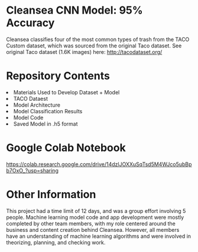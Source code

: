 # Cleansea CNN Model: 95% Accuracy

Cleansea classifies four of the most common types of trash from the TACO Custom dataset, which was sourced from the original Taco dataset. See original Taco dataset (1.6K images) here: http://tacodataset.org/ <br>

# Repository Contents
<li> Materials Used to Develop Dataset + Model </li>
<li> TACO Dataest </li>
<li> Model Architecture </li>
<li> Model Classification Results </li>
<li> Model Code </li>
<li> Saved Model in .h5 format </li>

# Google Colab Notebook
https://colab.research.google.com/drive/14dzlJOXXuSqTsd5M4WJco5ubBpb7OxO_?usp=sharing

# Other Information
This project had a time limit of 12 days, and was a group effort involving 5 people. Machine learning model code and app development were mostly completed by other team members, with my role centered around the business and content creation behind Cleansea. However, all members have an understanding of machine learning algorithms and were involved in theorizing, planning, and checking work. <br>

